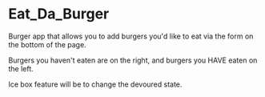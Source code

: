 # Eat_Da_Burger

Burger app that allows you to add burgers you'd like to eat via the form on the bottom of the page.

Burgers you haven't eaten are on the right, and burgers you HAVE eaten on the left.

Ice box feature will be to change the devoured state. 
